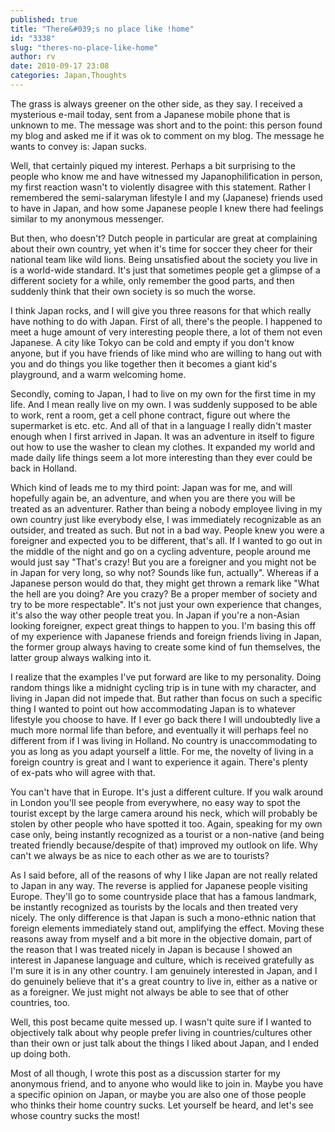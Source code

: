 ```yaml
---
published: true
title: "There&#039;s no place like !home"
id: "3338"
slug: "theres-no-place-like-home"
author: rv
date: 2010-09-17 23:08
categories: Japan,Thoughts
---
```

The grass is always greener on the other side, as they say. I received a mysterious e-mail today, sent from a Japanese mobile phone that is unknown to me. The message was short and to the point: this person found my blog and asked me if it was ok to comment on my blog. The message he wants to convey is: Japan sucks.

Well, that certainly piqued my interest. Perhaps a bit surprising to the people who know me and have witnessed my Japanophilification in person, my first reaction wasn't to violently disagree with this statement. Rather I remembered the semi-salaryman lifestyle I and my (Japanese) friends used to have in Japan, and how some Japanese people I knew there had feelings similar to my anonymous messenger.

But then, who doesn't? Dutch people in particular are great at complaining about their own country, yet when it's time for soccer they cheer for their national team like wild lions. Being unsatisfied about the society you live in is a world-wide standard. It's just that sometimes people get a glimpse of a different society for a while, only remember the good parts, and then suddenly think that their own society is so much the worse.

I think Japan rocks, and I will give you three reasons for that which really have nothing to do with Japan. First of all, there's the people. I happened to meet a huge amount of very interesting people there, a lot of them not even Japanese. A city like Tokyo can be cold and empty if you don't know anyone, but if you have friends of like mind who are willing to hang out with you and do things you like together then it becomes a giant kid's playground, and a warm welcoming home.

Secondly, coming to Japan, I had to live on my own for the first time in my life. And I mean really live on my own. I was suddenly supposed to be able to work, rent a room, get a cell phone contract, figure out where the supermarket is etc. etc. And all of that in a language I really didn't master enough when I first arrived in Japan. It was an adventure in itself to figure out how to use the washer to clean my clothes. It expanded my world and made daily life things seem a lot more interesting than they ever could be back in Holland.

Which kind of leads me to my third point: Japan was for me, and will hopefully again be, an adventure, and when you are there you will be treated as an adventurer. Rather than being a nobody employee living in my own country just like everybody else, I was immediately recognizable as an outsider, and treated as such. But not in a bad way. People knew you were a foreigner and expected you to be different, that's all. If I wanted to go out in the middle of the night and go on a cycling adventure, people around me would just say "That's crazy! But you are a foreigner and you might not be in Japan for very long, so why not? Sounds like fun, actually". Whereas if a Japanese person would do that, they might get thrown a remark like "What the hell are you doing? Are you crazy? Be a proper member of society and try to be more respectable". It's not just your own experience that changes, it's also the way other people treat you. In Japan if you're a non-Asian looking foreigner, expect great things to happen to you. I'm basing this off of my experience with Japanese friends and foreign friends living in Japan, the former group always having to create some kind of fun themselves, the latter group always walking into it.

I realize that the examples I've put forward are like to my personality. Doing random things like a midnight cycling trip is in tune with my character, and living in Japan did not impede that. But rather than focus on such a specific thing I wanted to point out how accommodating Japan is to whatever lifestyle you choose to have. If I ever go back there I will undoubtedly live a much more normal life than before, and eventually it will perhaps feel no different from if I was living in Holland. No country is unaccommodating to you as long as you adapt yourself a little. For me, the novelty of living in a foreign country is great and I want to experience it again. There's plenty of ex-pats who will agree with that.

You can't have that in Europe. It's just a different culture. If you walk around in London you'll see people from everywhere, no easy way to spot the tourist except by the large camera around his neck, which will probably be stolen by other people who have spotted it too. Again, speaking for my own case only, being instantly recognized as a tourist or a non-native (and being treated friendly because/despite of that) improved my outlook on life. Why can't we always be as nice to each other as we are to tourists?

As I said before, all of the reasons of why I like Japan are not really related to Japan in any way. The reverse is applied for Japanese people visiting Europe. They'll go to some countryside place that has a famous landmark, be instantly recognized as tourists by the locals and then treated very nicely. The only difference is that Japan is such a mono-ethnic nation that foreign elements immediately stand out, amplifying the effect. Moving these reasons away from myself and a bit more in the objective domain, part of the reason that I was treated nicely in Japan is because I showed an interest in Japanese language and culture, which is received gratefully as I'm sure it is in any other country. I am genuinely interested in Japan, and I do genuinely believe that it's a great country to live in, either as a native or as a foreigner. We just might not always be able to see that of other countries, too.

Well, this post became quite messed up. I wasn't quite sure if I wanted to objectively talk about why people prefer living in countries/cultures other than their own or just talk about the things I liked about Japan, and I ended up doing both.

Most of all though, I wrote this post as a discussion starter for my anonymous friend, and to anyone who would like to join in. Maybe you have a specific opinion on Japan, or maybe you are also one of those people who thinks their home country sucks. Let yourself be heard, and let's see whose country sucks the most!
